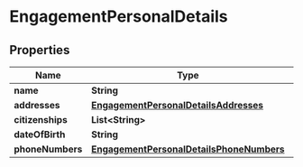 

# EngagementPersonalDetails


## Properties

| Name | Type | Description | Notes |
|------------ | ------------- | ------------- | -------------|
|**name** | **String** |  |  |
|**addresses** | [**EngagementPersonalDetailsAddresses**](EngagementPersonalDetailsAddresses.md) |  |  |
|**citizenships** | **List&lt;String&gt;** |  |  [optional] |
|**dateOfBirth** | **String** |  |  [optional] |
|**phoneNumbers** | [**EngagementPersonalDetailsPhoneNumbers**](EngagementPersonalDetailsPhoneNumbers.md) |  |  [optional] |



